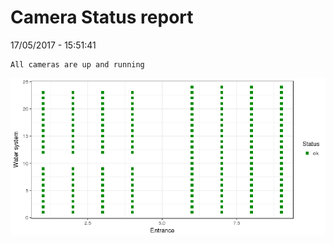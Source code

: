 Camera Status report
================
17/05/2017 - 15:51:41

    All cameras are up and running

![](camreport_files/figure-markdown_github/unnamed-chunk-2-1.png)
